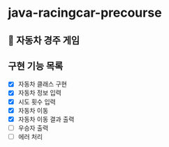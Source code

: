 # java-racingcar-precourse

## 🚗 자동차 경주 게임

## 구현 기능 목록
 - [x] 자동차 클래스 구현
 - [x] 자동차 정보 입력
 - [x] 시도 횟수 입력
 - [x] 자동차 이동
 - [x] 자동차 이동 결과 출력
 - [ ] 우승자 출력
 - [ ] 에러 처리